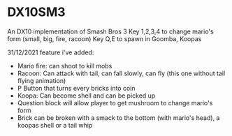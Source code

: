 # DX10SM3
An DX10 implementation of Smash Bros 3 
Key 1,2,3,4 to change mario's form (small, big, fire, racoon)
Key Q,E to spawn in Goomba, Koopas

31/12/2021
feature i've added:
- Mario fire: can shoot to kill mobs
- Racoon: Can attack with tail, can fall slowly, can fly (this one without tail flying animation)
- P Button that turns every bricks into coin
- Koopa: Can become shell and can be picked up
- Question block will allow player to get mushroom to change mario's form
- Brick can be broken with a smack to the bottom (with mario's head), a koopas shell or a tail whip
